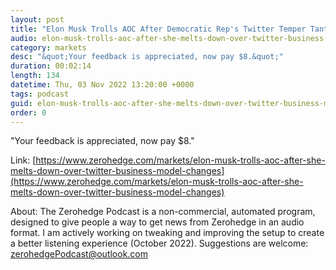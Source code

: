 ```yaml
---
layout: post
title: "Elon Musk Trolls AOC After Democratic Rep's Twitter Temper Tantrum"
audio: elon-musk-trolls-aoc-after-she-melts-down-over-twitter-business-model-changes-0
category: markets
desc: "&quot;Your feedback is appreciated, now pay $8.&quot;"
duration: 00:02:14
length: 134
datetime: Thu, 03 Nov 2022 13:20:00 +0000
tags: podcast
guid: elon-musk-trolls-aoc-after-she-melts-down-over-twitter-business-model-changes-0
order: 0
---
```

&quot;Your feedback is appreciated, now pay $8.&quot;

Link: [https://www.zerohedge.com/markets/elon-musk-trolls-aoc-after-she-melts-down-over-twitter-business-model-changes](https://www.zerohedge.com/markets/elon-musk-trolls-aoc-after-she-melts-down-over-twitter-business-model-changes)

About: The Zerohedge Podcast is a non-commercial, automated program, designed to give people a way to get news from Zerohedge in an audio format.  I am actively working on tweaking and improving the setup to create a better listening experience (October 2022).  Suggestions are welcome: [zerohedgePodcast@outlook.com](mailto:zerohedgePodcast@outlook.com)